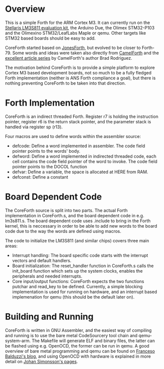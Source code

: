 Overview
========

This is a simple Forth for the ARM Cortex M3. It can currently run on the [Stellaris LM3S811 evaluation
kit](http://www.ti.com/tool/ek-lm3s811), the Arduino Due, the Olimex STM32-P103 and the Olimexino STM32/LeafLabs Maple or qemu. Other targets like STM32 based boards should be easy to add.

CoreForth started based on [JonesForth](http://rwmj.wordpress.com/2010/08/07/jonesforth-git-repository/), but evolved to be closer
to Forth-79. Some words and ideas were taken also directly from [CamelForth](http://www.camelforth.com/) and the [excellent article
series](http://www.bradrodriguez.com/papers/moving1.htm) by CamelForth's author Brad Rodriguez.

The motivation behind CoreForth is to provide a simple platform to explore Cortex M3 based development boards, not so much to be a
fully fledged Forth implementation (neither is ANS Forth compliance a goal), but there is nothing preventing CoreForth to be taken
into that direction.

Forth Implementation
====================

CoreForth is an indirect threaded Forth. Register r7 is holding the instruction pointer, register r6 is the return stack pointer,
and the parameter stack is handled via register sp (r13).

Four macros are used to define words within the assembler source:

* defcode: Define a word implemented in assembler. The code field pointer points to the words' body.
* defword: Define a word implemented in indirected threaded code, each cell contains the code field pointer of the word to invoke.
  The code field pointer points to the DOCOL function
* defvar: Define a variable, the space is allocated at HERE from RAM.
* defconst: Define a constant

Board Dependent Code
====================

The CoreForth source is split into two parts. The actual Forth implementation in CoreForth.s, and the board dependent code in e.g.
lm3s811.s. The board dependent code uses .include to bring in the Forth kernel, this is neccessary in order to be able to add new
words to the board code due to the way the words are defined using macros.

The code to initialize the LM3S811 (and similar chips) covers three main areas:

* Interrupt handling: The board specific code starts with the interrupt vectors and default handlers.
* Board initialization: The reset\_handler function in CoreForth.s calls the init\_board function which sets up the system clocks,
  enables the peripherals and needed interrupts.
* Core input/output functions: CoreForth expects the two functions putchar and read\_key to be defined. Currently, a simple
  blocking implementation is used for running on hardware, and an interrupt based implemenation for qemu (this should be the default
later on). 

Building and Running
====================

CoreForth is written in GNU Assembler, and the easiest way of compiling and running is to use the bare metal CodeSourcery tool
chain and qemu-system-arm. The Makefile will generate ELF and binary files, the latter can be flashed using e.g. OpenOCD, the former
can be run in qemu. A good overview of bare metal programming and qemu can be found on [Franceso Balduzzi's
blog](http://balau82.wordpress.com/2010/02/14/simplest-bare-metal-program-for-arm/), and using OpenOCD with hardware is explained in
more detail on [Johan Simonsson's pages](http://fun-tech.se/stm32/index.php).

